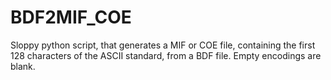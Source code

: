# BDF2MIF_COE
Sloppy python script, that generates a MIF or COE file, containing the first 128 characters of the ASCII standard, from a BDF file. Empty encodings are blank.
